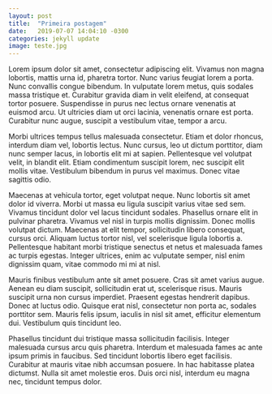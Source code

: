 ```yaml
---
layout: post
title:  "Primeira postagem"
date:   2019-07-07 14:04:10 -0300
categories: jekyll update
image: teste.jpg
---
```

Lorem ipsum dolor sit amet, consectetur adipiscing elit. Vivamus non magna lobortis, mattis urna id, pharetra tortor. Nunc varius feugiat lorem a porta. Nunc convallis congue bibendum. In vulputate lorem metus, quis sodales massa tristique et. Curabitur gravida diam in velit eleifend, at consequat tortor posuere. Suspendisse in purus nec lectus ornare venenatis at euismod arcu. Ut ultricies diam ut orci lacinia, venenatis ornare est porta. Curabitur nunc augue, suscipit a vestibulum vitae, tempor a arcu.

Morbi ultrices tempus tellus malesuada consectetur. Etiam et dolor rhoncus, interdum diam vel, lobortis lectus. Nunc cursus, leo ut dictum porttitor, diam nunc semper lacus, in lobortis elit mi at sapien. Pellentesque vel volutpat velit, in blandit elit. Etiam condimentum suscipit lorem, nec suscipit elit mollis vitae. Vestibulum bibendum in purus vel maximus. Donec vitae sagittis odio.

Maecenas at vehicula tortor, eget volutpat neque. Nunc lobortis sit amet dolor id viverra. Morbi ut massa eu ligula suscipit varius vitae sed sem. Vivamus tincidunt dolor vel lacus tincidunt sodales. Phasellus ornare elit in pulvinar pharetra. Vivamus vel nisl in turpis mollis dignissim. Donec mollis volutpat dictum. Maecenas at elit tempor, sollicitudin libero consequat, cursus orci. Aliquam luctus tortor nisl, vel scelerisque ligula lobortis a. Pellentesque habitant morbi tristique senectus et netus et malesuada fames ac turpis egestas. Integer ultrices, enim ac vulputate semper, nisl enim dignissim quam, vitae commodo mi mi at nisl.

Mauris finibus vestibulum ante sit amet posuere. Cras sit amet varius augue. Aenean eu diam suscipit, sollicitudin erat ut, scelerisque risus. Mauris suscipit urna non cursus imperdiet. Praesent egestas hendrerit dapibus. Donec at luctus odio. Quisque erat nisl, consectetur non porta ac, sodales porttitor sem. Mauris felis ipsum, iaculis in nisl sit amet, efficitur elementum dui. Vestibulum quis tincidunt leo.

Phasellus tincidunt dui tristique massa sollicitudin facilisis. Integer malesuada cursus arcu quis pharetra. Interdum et malesuada fames ac ante ipsum primis in faucibus. Sed tincidunt lobortis libero eget facilisis. Curabitur at mauris vitae nibh accumsan posuere. In hac habitasse platea dictumst. Nulla sit amet molestie eros. Duis orci nisl, interdum eu magna nec, tincidunt tempus dolor.
